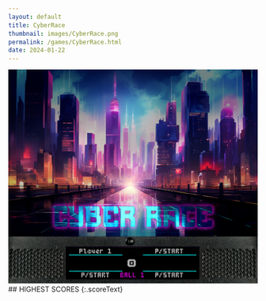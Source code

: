 ```yaml
---
layout: default
title: CyberRace
thumbnail: images/CyberRace.png
permalink: /games/CyberRace.html
date: 2024-01-22
---
```


<img src="../images/CyberRace.png" class="gameThumbnail img-fluid mx-auto align-middle">
## HIGHEST SCORES
{:.scoreText}

